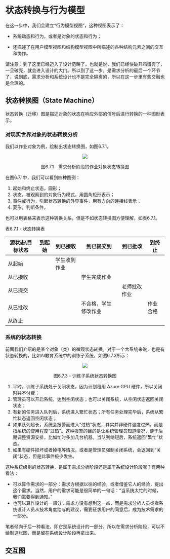 # 状态转换与行为模型

在这一步中，我们会建立“行为模型视图”，这种视图表示了：

- 系统动态和行为，或者是对象的状态和行为；
  
- 还描述了在用户模型视图和结构模型视图中所描述的各种结构元素之间的交互和协作。

请注意：到了这里已经迈入了设计范畴了。也就是说，我们已经快破开鸡蛋壳了，一旦破壳，就会进入设计的大门。所以到了这一步，是需求分析的最后一个环节了，说到底，需求分析和系统设计也不是完全隔离的，所以在这一步里有些交融也是合理的。

## 状态转换图（State Machine）

状态转换（迁移）图是描述对象的状态在响应外部的信号后进行转换的一种图形表示。

### 对现实世界对象的状态转换分析

我们以作业对象为例，绘制出状态转换图，如图6.7.1。

<div align="center">
<image src="Images/6-StateMachine1.jpg"/>

图6.7.1 - 需求分析阶段的作业对象状态转换图
</div>

在图6.7.1中，我们可以看到四种图例：

1. 起始和终止状态，圆形；
2. 状态，被观察到的对象行为模式，用圆角矩形表示；
3. 事件或行为，引起状态转换的外界事件，用有方向的连接线表示；
4. 菱形，判断条件。


也可以用表格来表示这种转换关系，但是不如状态转换图方便理解，如表6.7.1。

表6.7.1 - 状态转换表

|源状态\目标状态|到起始|到已接收|到已提交到|到已批改|到终止|
|--|--|--|--|--|--|
|从起始||学生收到作业||||
|从已接收|||学生完成作业|||
|从已提交||||老师批改作业||
|从已批改|||不合格，学生修改作业||作业合格|
|从终止||||||

### 系统的状态转换

前面我们介绍的是某个对象（类）的微观状态转换，对于一个大系统来说，也是有状态转换的，比如AI教育系统中的训练子系统，如图6.7.3所示：

<div align="center">
<image src="Images/6-StateMachine3.jpg"/>

图6.7.3 - 训练子系统状态转换图
</div>

1. 平时，训练子系统处于关闭状态，因为计划租用 Azure GPU 硬件，所以关闭时并不付费；
2. 管理员可以开启系统，达到空闲状态；也可以关闭系统，从空闲状态返回关闭状态；
3. 有新的任务进入队列后，系统进入繁忙状态；所有任务处理完毕后，系统从繁忙状态返回空闲状态；
4. 如果队列超长，系统会报警而进入“过热”状态，其实并非硬件温度过热，而是指系统的使用程度“过热”。这种报警的目的是让系统管理员知道情况，便于后期调整资源安排，比如忙时多加几台机器。当队列缩短后，系统返回“繁忙”状态。
5. 如果有硬件损坏或者掉电等情况，或者是管理员强制关闭系统，会返回到“关闭”状态，但是此事件极少发生。

这种系统级别的状态转换，是属于需求分析阶段还是属于系统设计阶段呢？有两种看法：

- 可以算作需求的一部分：需求方根据以往的经验，或者借鉴它人的经验，提出这个需求。当然，用户的需求可能是很简单的一句话：“当系统太忙的时候，我们需要得到通知。”
- 也可以算作设计的一部分：需求方没有想到这一点，而是需求分析人员或者系统设计人员从技术角度给与的建议，需要征求用户的同意后，成为技术需求的一部分。

笔者倾向于后一种看法，即它是系统设计的一部分，所以在需求分析阶段，可以不绘制这张图，而是留在系统设计阶段再拿出来。

## 交互图
